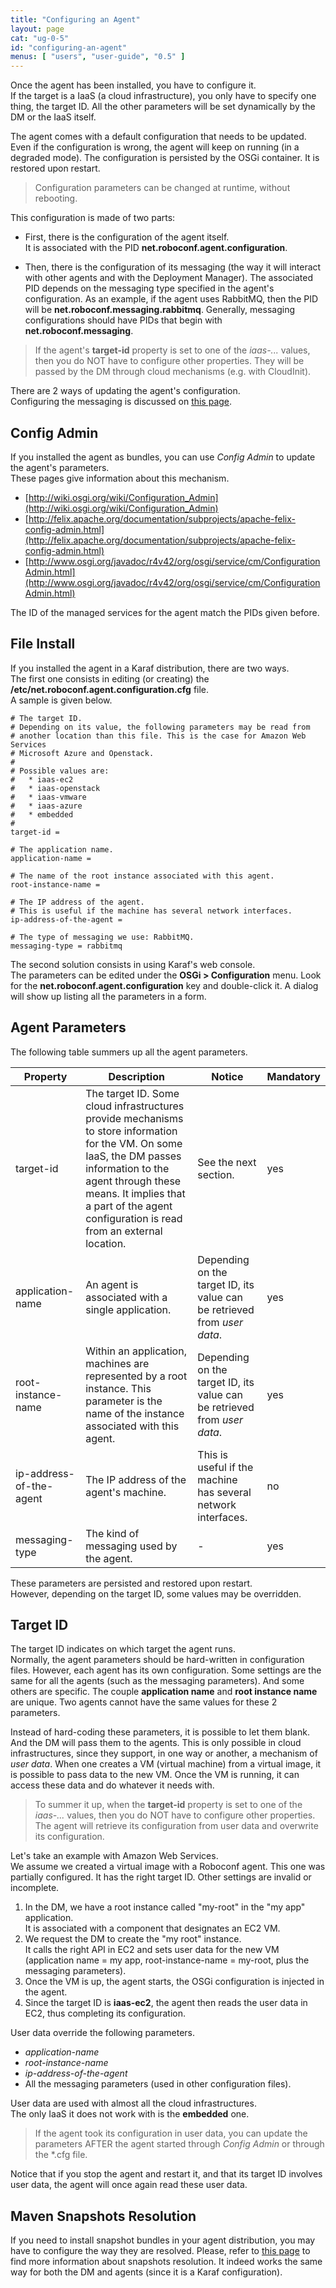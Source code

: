 ```yaml
---
title: "Configuring an Agent"
layout: page
cat: "ug-0-5"
id: "configuring-an-agent"
menus: [ "users", "user-guide", "0.5" ]
---
```


Once the agent has been installed, you have to configure it.  
If the target is a IaaS (a cloud infrastructure), you only have to specify one thing, the target ID. 
All the other parameters will be set dynamically by the DM or the IaaS itself.

The agent comes with a default configuration that needs to be updated.  
Even if the configuration is wrong, the agent will keep on running (in a degraded mode).
The configuration is persisted by the OSGi container. It is restored upon restart.

> Configuration parameters can be changed at runtime, without rebooting.

This configuration is made of two parts:

* First, there is the configuration of the agent itself.  
It is associated with the PID **net.roboconf.agent.configuration**.

* Then, there is the configuration of its messaging (the way it will interact with
other agents and with the Deployment Manager). The associated PID depends on the messaging type
specified in the agent's configuration. As an example, if the agent uses RabbitMQ, then the PID
will be **net.roboconf.messaging.rabbitmq**. Generally, messaging configurations should have PIDs
that begin with **net.roboconf.messaging**.

> If the agent's **target-id** property is set to one of the *iaas-...* values, then
> you do NOT have to configure other properties. They will be passed by the DM through cloud mechanisms (e.g. with CloudInit).

There are 2 ways of updating the agent's configuration.  
Configuring the messaging is discussed on [this page](configuring-the-messaging.html).


## Config Admin

If you installed the agent as bundles, you can use *Config Admin* to update the agent's parameters.  
These pages give information about this mechanism.

* [http://wiki.osgi.org/wiki/Configuration_Admin](http://wiki.osgi.org/wiki/Configuration_Admin)
* [http://felix.apache.org/documentation/subprojects/apache-felix-config-admin.html](http://felix.apache.org/documentation/subprojects/apache-felix-config-admin.html)
* [http://www.osgi.org/javadoc/r4v42/org/osgi/service/cm/ConfigurationAdmin.html](http://www.osgi.org/javadoc/r4v42/org/osgi/service/cm/ConfigurationAdmin.html)

The ID of the managed services for the agent match the PIDs given before.


## File Install

If you installed the agent in a Karaf distribution, there are two ways.  
The first one consists in editing (or creating) the **/etc/net.roboconf.agent.configuration.cfg** file.  
A sample is given below.

```properties
# The target ID.
# Depending on its value, the following parameters may be read from
# another location than this file. This is the case for Amazon Web Services
# Microsoft Azure and Openstack.
#
# Possible values are:
# 	* iaas-ec2
# 	* iaas-openstack
# 	* iaas-vmware
# 	* iaas-azure
# 	* embedded
#
target-id = 

# The application name.
application-name = 

# The name of the root instance associated with this agent.
root-instance-name = 

# The IP address of the agent.
# This is useful if the machine has several network interfaces.
ip-address-of-the-agent = 

# The type of messaging we use: RabbitMQ.
messaging-type = rabbitmq
```

The second solution consists in using Karaf's web console.  
The parameters can be edited under the **OSGi &gt; Configuration** menu.
Look for the **net.roboconf.agent.configuration** key and double-click it. A dialog will show up
listing all the parameters in a form.


## Agent Parameters

The following table summers up all the agent parameters.

| Property | Description | Notice | Mandatory |
| --- | --- | --- | --- |
| target-id | The target ID. Some cloud infrastructures provide mechanisms to store information for the VM. On some IaaS, the DM passes information to the agent through these means. It implies that a part of the agent configuration is read from an external location. | See the next section. | yes |
| application-name | An agent is associated with a single application. | Depending on the target ID, its value can be retrieved from *user data*. | yes |
| root-instance-name | Within an application, machines are represented by a root instance. This parameter is the name of the instance associated with this agent. | Depending on the target ID, its value can be retrieved from *user data*. | yes |
| ip-address-of-the-agent | The IP address of the agent's machine. | This is useful if the machine has several network interfaces. | no |
| messaging-type | The kind of messaging used by the agent. | - | yes |

These parameters are persisted and restored upon restart.  
However, depending on the target ID, some values may be overridden.


## Target ID

The target ID indicates on which target the agent runs.  
Normally, the agent parameters should be hard-written in configuration files. However, each agent has its own configuration.
Some settings are the same for all the agents (such as the messaging parameters). And some others are specific.
The couple **application name** and **root instance name** are unique. Two agents cannot have the same values for these 2 parameters.

Instead of hard-coding these parameters, it is possible to let them blank. And the DM will pass them to the agents.
This is only possible in cloud infrastructures, since they support, in one way or another, a mechanism of *user data*. When one
creates a VM (virtual machine) from a virtual image, it is possible to pass data to the new VM. Once the VM is running, it can access these data and do whatever it needs with.  

> To summer it up, when the **target-id** property is set to one of the *iaas-...* values, then
> you do NOT have to configure other properties. The agent will retrieve its configuration from user data and overwrite its configuration.

Let's take an example with Amazon Web Services.  
We assume we created a virtual image with a Roboconf agent. This one was partially configured. It has the right target ID.
Other settings are invalid or incomplete.

1. In the DM, we have a root instance called "my-root" in the "my app" application.  
It is associated with a component that designates an EC2 VM.
2. We request the DM to create the "my root" instance.  
It calls the right API in EC2 and sets user data for the new VM 
(application name = my app, root-instance-name = my-root, plus the messaging parameters).
3. Once the VM is up, the agent starts, the OSGi configuration is injected in the agent.
5. Since the target ID is **iaas-ec2**, the agent then reads the user data in EC2, thus completing its configuration.

User data override the following parameters.

* *application-name*
* *root-instance-name*
* *ip-address-of-the-agent*
* All the messaging parameters (used in other configuration files).

User data are used with almost all the cloud infrastructures.  
The only IaaS it does not work with is the **embedded** one.

> If the agent took its configuration in user data, you can update the parameters AFTER the agent started through
> *Config Admin* or through the *.cfg file.

Notice that if you stop the agent and restart it, and that its target ID involves user data, 
the agent will once again read these user data.


## Maven Snapshots Resolution

If you need to install snapshot bundles in your agent distribution, you may have to configure the way they
are resolved. Please, refer to [this page](configuring-the-deployment-manager.html) to find more information
about snapshots resolution. It indeed works the same way for both the DM and agents (since it is a Karaf configuration).
